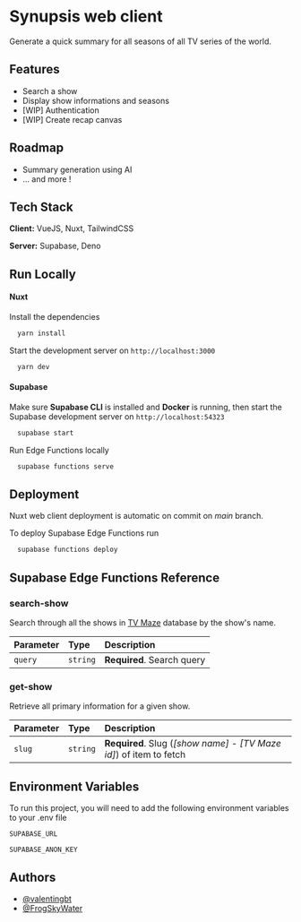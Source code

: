 
# Synupsis web client

Generate a quick summary for all seasons of all TV series of the world.
## Features

- Search a show
- Display show informations and seasons
- [WIP] Authentication
- [WIP] Create recap canvas
## Roadmap

- Summary generation using AI
- ... and more !


## Tech Stack

**Client:** VueJS, Nuxt, TailwindCSS

**Server:** Supabase, Deno


## Run Locally

#### Nuxt

Install the dependencies

```bash
  yarn install
```

Start the development server on `http://localhost:3000`

```bash
  yarn dev
```

#### Supabase

Make sure **Supabase CLI** is installed and **Docker** is running, then start the Supabase development server on `http://localhost:54323`

```bash
  supabase start
```

Run Edge Functions locally

```bash
  supabase functions serve
```
## Deployment

Nuxt web client deployment is automatic on commit on *main* branch.

To deploy Supabase Edge Functions run

```bash
  supabase functions deploy
```


## Supabase Edge Functions Reference

### search-show
Search through all the shows in [TV Maze](https://www.tvmaze.com/api) database by the show's name.

| Parameter | Type     | Description                |
| :-------- | :------- | :------------------------- |
| `query` | `string` | **Required**. Search query |

### get-show

Retrieve all primary information for a given show.

| Parameter | Type     | Description                       |
| :-------- | :------- | :-------------------------------- |
| `slug`      | `string` | **Required**. Slug (*[show name] - [TV Maze id]*) of item to fetch |


## Environment Variables

To run this project, you will need to add the following environment variables to your .env file

`SUPABASE_URL`

`SUPABASE_ANON_KEY`
## Authors

- [@valentingbt](https://www.github.com/valentingbt)
- [@FrogSkyWater](https://www.github.com/FrogSkyWater)

